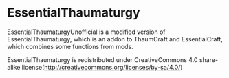 # EssentialThaumaturgy
EssentialThaumaturgyUnofficial is a modified version of EssentialThaumaturgy, which is an addon to ThaumCraft and EssentialCraft, which combines some functions from mods.

EssentialThaumaturgy is redistributed under CreativeCommons 4.0 share-alike license(http://creativecommons.org/licenses/by-sa/4.0/)
